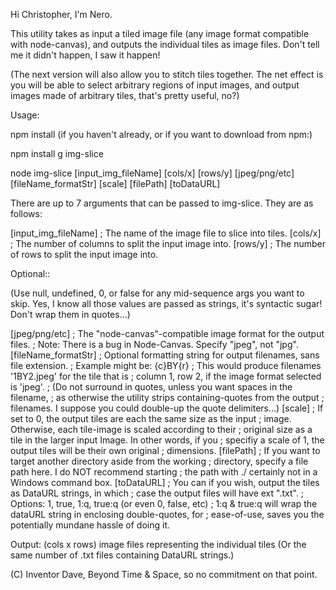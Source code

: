 Hi Christopher, I'm Nero.

This utility takes as input a tiled image file (any image format compatible with node-canvas), and outputs the individual tiles as image files. Don't tell me it didn't happen, I saw it happen!

(The next version will also allow you to stitch tiles together. The net effect is you will be able to select arbitrary regions of input images, and output images made of arbitrary tiles, that's pretty useful, no?)

Usage: 

npm install (if you haven't already, or if you want to download from npm:)

npm install g img-slice

node img-slice [input_img_fileName] [cols/x] [rows/y] [jpeg/png/etc] [fileName_formatStr] [scale] [filePath] [toDataURL]

There are up to 7 arguments that can be passed to img-slice. They are as follows:

[input_img_fileName]	; The name of the image file to slice into tiles.
[cols/x]				; The number of columns to split the input image into.
[rows/y]				; The number of rows to split the input image into.

Optional::

(Use null, undefined, 0, or false for any mid-sequence args you want to skip. Yes, I know all those values are passed as strings, it's syntactic sugar! Don't wrap them in quotes...)

[jpeg/png/etc]			; The "node-canvas"-compatible image format for the output files.
						; Note: There is a bug in Node-Canvas. Specify "jpeg", not "jpg".
[fileName_formatStr]	; Optional formatting string for output filenames, sans file extension.
						; Example might be: {c}BY{r}
						; This would produce filenames '1BY2.jpeg' for the tile that is
						; column 1, row 2, if the image format selected is 'jpeg'.
						; (Do not surround in quotes, unless you want spaces in the filename,
						; as otherwise the utility strips containing-quotes from the output
						; filenames. I suppose you could double-up the quote delimiters...)
[scale]					; If set to 0, the output tiles are each the same size as the input
						; image. Otherwise, each tile-image is scaled according to their
						; original size as a tile in the larger input Image. In other words, if you
						; specifiy a scale of 1, the output tiles will be their own original
						; dimensions.
[filePath]				; If you want to target another directory aside from the working
						; directory, specify a file path here. I do NOT recommend starting
						; the path with ./ certainly not in a Windows command box.
[toDataURL]				; You can if you wish, output the tiles as DataURL strings, in which
						; case the output files will have ext ".txt".
						; Options: 1, true, 1:q, true:q (or even 0, false, etc)
						; 1:q & true:q will wrap the dataURL string in enclosing double-quotes, for
						; ease-of-use, saves you the potentially mundane hassle of doing it.


Output: (cols x rows) image files representing the individual tiles (Or the same number of .txt files containing DataURL strings.)

(C) Inventor Dave, Beyond Time & Space, so no commitment on that point.
